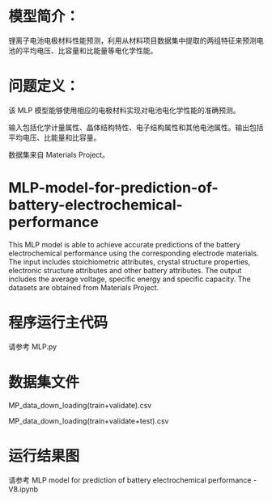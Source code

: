 # 模型简介：
锂离子电池电极材料性能预测，利用从材料项目数据集中提取的两组特征来预测电池的平均电压、比容量和比能量等电化学性能。

# 问题定义：
该 MLP 模型能够使用相应的电极材料实现对电池电化学性能的准确预测。

输入包括化学计量属性、晶体结构特性、电子结构属性和其他电池属性。输出包括平均电压、比能量和比容量。

数据集来自 Materials Project。


# MLP-model-for-prediction-of-battery-electrochemical-performance
This MLP model is able to achieve accurate predictions of the battery electrochemical performance using the corresponding electrode materials. The input includes stoichiometric attributes, crystal structure properties, electronic structure attributes and other battery attributes. The output includes the average voltage, specific energy and specific capacity. The datasets are obtained from Materials Project.

# 程序运行主代码

请参考 MLP.py

# 数据集文件

MP_data_down_loading(train+validate).csv

MP_data_down_loading(train+validate+test).csv

# 运行结果图

请参考 MLP model for prediction of battery electrochemical performance - V8.ipynb